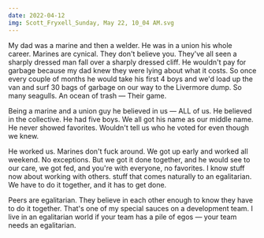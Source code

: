 ```yaml
---
date: 2022-04-12
img: Scott_Fryxell_Sunday, May 22, 10_04 AM.svg
---
```


My dad was a marine and then a welder. He was in a union his whole career. Marines are cynical. They don't believe you. They've all seen a sharply dressed man fall over a sharply dressed cliff. He wouldn't pay for garbage because my dad knew they were lying about what it costs. So once every couple of months he would take his first 4 boys and we'd load up the van and surf 30 bags of garbage on our way to the Livermore dump. So many seagulls. An ocean of trash — Their game.

Being a marine and a union guy he believed in us — ALL of us. He believed in the collective. He had five boys. We all got his name as our middle name. He never showed favorites. Wouldn't tell us who he voted for even though we knew.

He worked us. Marines don't fuck around. We got up early and worked all weekend. No exceptions. But we got it done together, and he would see to our care, we got fed, and you're with everyone, no favorites. I know stuff now about working with others. stuff that comes naturally to an egalitarian. We have to do it together, and it has to get done.

Peers are egalitarian. They believe in each other enough to know they have to do it together. That's one of my special sauces on a development team. I live in an egalitarian world if your team has a pile of egos — your team needs an egalitarian.
